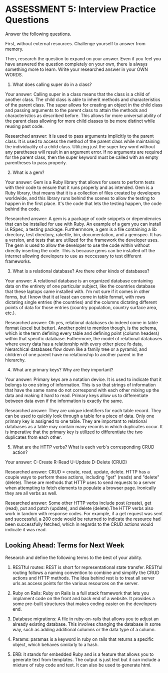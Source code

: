 # ASSESSMENT 5: Interview Practice Questions

Answer the following questions.

First, without external resources. Challenge yourself to answer from memory.

Then, research the question to expand on your answer. Even if you feel you have answered the question completely on your own, there is always something more to learn. Write your researched answer in your OWN WORDS.

1. What does calling super do in a class?

Your answer: Calling super in a class means that the class is a child of another class. The child class is able to inherit methods and characteristics of the parent class. The super allows for creating an object in the child class and passing arguments to the parent class to attain the methods and characteristics as described before. This allows for more universal ability of the parent class allowing for more child classes to be more distinct while reusing past code.

Researched answer: It is used to pass arguments implicitly to the parent class. It is used to access the method of the parent class while maintaining the individuality of a child class. Utilizing just the super key word without any paretheses will result in an argument error. If no arguments are required for the parent class, then the super keyword must be called with an empty parentheses to pass properly.

2. What is a gem?

Your answer: Gem is a Ruby library that allows for users to perform tests with their code to ensure that it runs properly and as intended. Gem is a Ruby library, that means that it is a collection of files created by developers worldwide, and this library runs behind the scenes to allow the testing to happen in the first place. It's the code that lets the testing happen, the code behind the code. 

Researched answer: A gem is a package of code snippets or dependencies that can be installed for use with Ruby. An example of a gem you can install is RSpec, a testing package. Furthermnore, a gem is a file containing a lib directory, test directory, rakefile, bin, documentation, and a gemspec. It has a version, and tests that are utilized for the framework the developer uses. The gem is used to allow the developer to use the code within without directly inserting the code. This is because gems can be installed off the internet allowing developers to use as neccessary to test different frameworks.


3. What is a relational database? Are there other kinds of databases?

Your answer: A relational database is an organized database containing data on the entirety of one particular subject, like the countries database that these laptops came installed with. I'm not sure if it comes in other forms, but I know that it at least can come in table format, with rows dictating single entries (the countries) and the columns dictating different points of data for those entries (country population, country surface area, etc.).


Researched answer: Oh yes, relational databases do indeed come in table format (excel but better). Another point to mention though, is the schema, which is the term defining every table and defining point (column headers) within that specific database. Futhermore, the model of relational databases where every data has a relationship with every other piece fo data, hierarchical databases flow down like a family tree or a pyramid, and children of one parent have no relationship to another parent in the hierarchy.



4. What are primary keys? Why are they important? 

Your answer: Primary keys are a notation device. It is used to indicate that it belongs to one string of information. This is so that strings of information that have the same name do not correspond with each other mixing up the data and making it hard to read. Primary keys allow us to differentiate between data even if the information is exactly the same.

Researched answer: They are unique identifiers for each table record. They can be used to quickly look through a table for a piece of data. Only one primary key is assigned to one table. They are important to relational databases as a table may contain many records in which duplicates occur. It is imperative that the primary key is utilized to differentiate the two duplicates from each other.

5. What are the HTTP verbs? What is each verb's corresponding CRUD action?

Your answer: C-Create R-Read U-Update D-Delete (CRUD)


Researched answer: CRUD = create, read, update, delete. HTTP has a couple ways to perform these actions, including "get" (reads) and "delete" (delete). These are methods that HTTP uses to send requests to a server when attempting to fetch elements to populate a browser page. Ironically they are all verbs as well. 

Researched answer: Some other HTTP verbs include post (create), get (read), put and patch (update), and delete (delete).The HTTP verbs also work in tandom with response codes. For example, if a get request was sent and successful, a 200 code would be returned to indicate the resource had been successfully fetched, which in regards to the CRUD actions would indicate it was read.

## Looking Ahead: Terms for Next Week

Research and define the following terms to the best of your ability.

1. RESTful routes: REST is short for representational state transfer. RESTful routing follows a naming convention to combine and simplify the CRUD actions and HTTP methods. The Idea behind rest is to treat all server urls as access points for the various resources on the server. 

2. Ruby on Rails: Ruby on Rails is a full stack framework that lets you implament code on the front and back end of a website. It provides a some pre-built structures that makes coding easier on the developers end.

3. Database migrations: A file in ruby-on-rails that allows you to adjust an already existing database. This involves changing the database in some way, such as adding additional columns or the data type of a column.

4. Params: paramas is a keyword in ruby on rails that returns a specific object, which behaves similarly to a hash.

5. ERB: it stands for embedded Ruby and is a feature that allows you to generate text from templates. The output is just text but it can include a mixture of ruby code and text. It can also be used to generate html.
